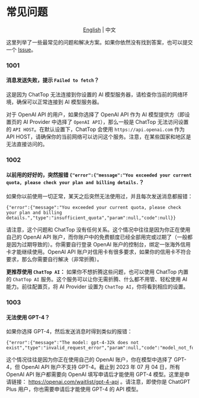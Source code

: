# 常见问题

<p align="center">
    <a href="./FAQ.md">English</a> | 中文
</p>

这里列举了一些最常见的问题和解决方案。如果你依然没有找到答案，也可以提交一个 [Issue](https://github.com/sej95/chatbox/issues/new/choose)。

### 1001

#### 消息发送失败，提示 `Failed to fetch`？

这是因为 ChatTop 无法连接到你设置的 AI 模型服务器，请检查你当前的网络环境，确保可以正常连接到 AI 模型服务器。

对于 OpenAI API 的用户，如果你选择了 OpenAI API 作为 AI 模型提供方（即设置页的 AI Provider 中选择了 `OpenAI API`），那么一般是 ChatTop 无法访问设置的 `API HOST`。在默认设置下，ChatTop 会使用 `https://api.openai.com` 作为 API HOST，请确保你的当前网络可以访问这个服务。注意，在某些国家和地区是无法直接访问的。

### 1002

#### 以前用的好好的，突然报错 `{"error":{"message":"You exceeded your current quota, please check your plan and billing details.`？

如果你以前使用一切正常，某天之后突然无法使用过，并且每次发送消息都报错：

```
{"error":{"message":"You exceeded your current quota, please check your plan and billing details.","type":"insufficient_quota","param":null,"code":null}}
```

请注意，这个问题和 ChatTop 没有任何关系。这个情况中往往是因为你正在使用自己的 OpenAI API 账户，而你账户中的免费额度已经全部用完或过期了（一般都是因为过期导致的）。你需要自行登录 OpenAI 账户的控制台，绑定一张海外信用卡才能继续使用。OpenAI API 账户对信用卡有很多要求，如果你的信用卡不符合要求，那么你需要自行解决（非常折腾）。

**更推荐使用 `ChatTop AI`：** 如果你不想折腾这些问题，也可以使用 ChatTop 内置的 `ChatTop AI` 服务。这个服务可以让你无需折腾、什么都不用管、轻松使用 AI 能力。前往配置页，将 AI Provider 设置为 `ChatTop AI`，你将看到相应的设置。

### 1003

#### 无法使用 GPT-4？

如果你选择 GPT-4，然后发送消息时得到类似的报错：

```
{"error":{"message":"The model: gpt-4-32k does not exist","type":"invalid_request_error","param":null,"code":"model_not_found"}}
```

这个情况往往是因为你正在使用自己的 OpenAI 账户，你在模型中选择了 GPT-4，但 OpenAI API 账户不支持 GPT-4。截止到 2023 年 07 月 04 日，所有 OpenAI API 账户都需要向 OpenAI 填写申请后才能使用 GPT-4 模型。这里是申请链接： https://openai.com/waitlist/gpt-4-api 。请注意，即使你是 ChatGPT Plus 用户，你也需要申请后才能使用 GPT-4 的 API 模型。
